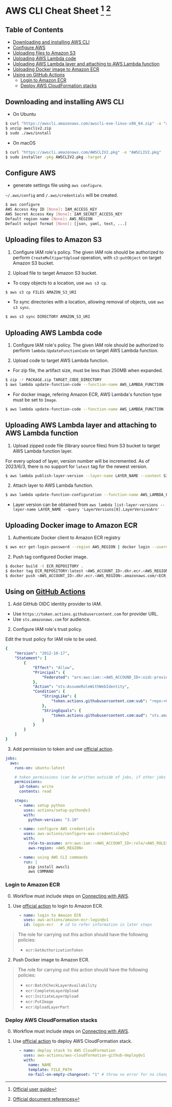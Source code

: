 # AWS CLI Cheat Sheet [^userguide] [^document] <!-- omit in toc -->
[^userguide]: [Official user guide](https://docs.aws.amazon.com/cli/latest/userguide/cli-chap-welcome.html)
[^document]: [Official document references](https://awscli.amazonaws.com/v2/documentation/api/latest/reference/index.html)

## Table of Contents <!-- omit in toc -->
- [Downloading and installing AWS CLI](#downloading-and-installing-aws-cli)
- [Configure AWS](#configure-aws)
- [Uploading files to Amazon S3](#uploading-files-to-amazon-s3)
- [Uploading AWS Lambda code](#uploading-aws-lambda-code)
- [Uploading AWS Lambda layer and attaching to AWS Lambda function](#uploading-aws-lambda-layer-and-attaching-to-aws-lambda-function)
- [Uploading Docker image to Amazon ECR](#uploading-docker-image-to-amazon-ecr)
- [Using on GitHub Actions](#using-on-github-actions)
  - [Login to Amazon ECR](#login-to-amazon-ecr)
  - [Deploy AWS CloudFormation stacks](#deploy-aws-cloudformation-stacks)

## Downloading and installing AWS CLI
- On Ubuntu
```bash
$ curl "https://awscli.amazonaws.com/awscli-exe-linux-x86_64.zip" -o "awscliv2.zip"
$ unzip awscliv2.zip
$ sudo ./aws/install
```

- On macOS
```bash
$ curl "https://awscli.amazonaws.com/AWSCLIV2.pkg" -o "AWSCLIV2.pkg"
$ sudo installer -pkg AWSCLIV2.pkg -target /
```

## Configure AWS
- generate settings file using `aws configure`.

`~/.aws/config` and `/.aws/credentials` will be created.
```bash
$ aws configure
AWS Access Key ID [None]: IAM_ACCESS_KEY
AWS Secret Access Key [None]: IAM_SECRET_ACCESS_KEY
Default region name [None]: AWS_REGION
Default output format [None]: [json, yaml, text, ...]
```

## Uploading files to Amazon S3
1. Configure IAM role's policy. The given IAM role should be authorized to perform `CreateMultipartUpload` operation, with `s3:putObject` on target Amazon S3 bucket.

2. Upload file to target Amazon S3 bucket.
- To copy objects to a location, use `aws s3 cp`.
```bash
$ aws s3 cp FILES AMAZON_S3_URI
```
- To sync directories with a location, allowing removal of objects, use `aws s3 sync`.
```bash
$ aws s3 sync DIRECTORY AMAZON_S3_URI
```

## Uploading AWS Lambda code
1. Configure IAM role's policy. The given IAM role should be authorized to perform `lambda:UpdateFunctionCode` on target AWS Lambda function.

2. Upload code to target AWS Lambda function.

- For zip file, the artifact size, must be less than 250MB when expanded.
```bash
$ zip -r PACKAGE.zip TARGET_CODE_DIRECTORY
$ aws lambda update-function-code --function-name AWS_LAMBDA_FUNCTION --zip-file fileb://PACKAGE.zip --publish
```

- For docker image, refering Amazon ECR, AWS Lambda's function type must be set to `Image`.
```bash
$ aws lambda update-function-code --function-name AWS_LAMBDA_FUNCTION --image-uri AWS_ECR_URI
```

## Uploading AWS Lambda layer and attaching to AWS Lambda function
1. Upload zipped code file (library source files) from S3 bucket to target AWS Lambda function layer.

For every upload of layer, version number will be incremented. As of 2023/6/3, there is no support for `latest` tag for the newest version.
```bash
$ aws lambda publish-layer-version --layer-name LAYER_NAME --content S3Bucket=<S3_BUCKET_NAME>,S3Key=<S3_OBJECT_KEY>
```

2. Attach layer to AWS Lambda function.
```bash
$ aws lambda update-function-configuration --function-name AWS_LAMBDA_FUNCTION --layers <LAYER_ARN>:<LAYER_VERSION>
```

- Layer version can be obtained from `aws lambda list-layer-versions --layer-name LAYER_NAME --query 'LayerVersions[0].LayerVersionArn'`

## Uploading Docker image to Amazon ECR
1. Authenticate Docker client to Amazon ECR registry
```bash
$ aws ecr get-login-password --region AWS_REGION | docker login --username AWS --password-stdin <AWS_ACCOUNT_ID>.dkr.ecr.<AWS_REGION>.amazonaws.com
```

2. Push tag configured Docker image.
```bash
$ docker build -t ECR_REPOSITORY .
$ docker tag ECR_REPOSITORY:latest <AWS_ACCOUNT_ID>.dkr.ecr.<AWS_REGION>.amazonaws.com/<ECR_REPOSITORY>:latest
$ docker push <AWS_ACCOUNT_ID>.dkr.ecr.<AWS_REGION>.amazonaws.com/<ECR_REPOSITORY>:latest
```

## Using on [GitHub Actions](https://docs.github.com/en/actions/deployment/security-hardening-your-deployments/configuring-openid-connect-in-amazon-web-services)
1. Add GitHub OIDC identity provider to IAM.
- Use `https://token.actions.githubusercontent.com` for provider URL.
- Use `sts.amazonaws.com` for audience.

2. Configure IAM role's trust policy.

Edit the trust policy for IAM role to be used.
```yaml
{
    "Version": "2012-10-17",
    "Statement": [
        {
            "Effect": "Allow",
            "Principal": {
                "Federated": "arn:aws:iam::<AWS_ACCOUND_ID>:oidc-provider/token.actions.githubusercontent.com"
            },
            "Action": "sts:AssumeRoleWithWebIdentity",
            "Condition": {
                "StringLike": {
                    "token.actions.githubusercontent.com:sub": "repo:<GITHUB_ORGANIZATION>/<GITHUB_REPOSITORY>:*"
                },
                "StringEquals": {
                    "token.actions.githubusercontent.com:aud": "sts.amazonaws.com"
                }
            }
        }
    ]
}
```

3. Add permission to token and use [official action](https://github.com/aws-actions/configure-aws-credentials).
```yaml
jobs:
  aws:
    runs-on: ubuntu-latest

    # token permissions (can be written outside of jobs, if other jobs uses AWS as well)
    permissions:
      id-token: write
      contents: read

    steps:
      - name: setup python
        uses: actions/setup-python@v3
        with:
          python-version: "3.10"

      - name: configure AWS credentials
        uses: aws-actions/configure-aws-credentials@v2
        with:
          role-to-assume: arn:aws:iam::<AWS_ACCOUNT_ID>:role/<AWS_ROLE>
          aws-region: <AWS_REGION>

      - name: using AWS CLI commands
        run: |
          pip install awscli
          aws COMMAND
```

### Login to Amazon ECR
0. Workflow must include steps on [Connecting with AWS](#connecting-with-aws).

1. Use [official action](https://github.com/aws-actions/amazon-ecr-login) to login to Amazon ECR.
```yaml
      - name: login to Amazon ECR
        uses: aws-actions/amazon-ecr-login@v1
        id: login-ecr   # id to refer information in later steps
```
> The role for carrying out this action should have the following policies:
> - `ecr:GetAuthorizationToken`

2. Push Docker image to Amazon ECR.
> The role for carrying out this action should have the following policies:
> - `ecr:BatchCheckLayerAvailability`
> - `ecr:CompleteLayerUpload`
> - `ecr:InitiateLayerUpload`
> - `ecr:PutImage`
> - `ecr:UploadLayerPart`

### Deploy AWS CloudFormation stacks
0. Workflow must include steps on [Connecting with AWS](#connecting-with-aws).

1. Use [official action](https://github.com/aws-actions/aws-cloudformation-github-deploy) to deploy AWS CloudFormation stack.
```yaml
      - name: deploy stack to AWS CloudFormation
        uses: aws-actions/aws-cloudformation-github-deploy@v1
        with:
          name: NAME
          template: FILE_PATH
          no-fail-on-empty-changeset: "1" # throw no error for no changes
```
